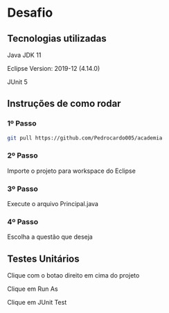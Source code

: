 
# Desafio

## Tecnologias utilizadas

 Java JDK 11

 Eclipse Version: 2019-12 (4.14.0)

 JUnit 5

## Instruções de como rodar

 ### 1º Passo
 ```bash
 git pull https://github.com/Pedrocardo005/academia
 ```

 ### 2º Passo
 Importe o projeto para workspace do Eclipse

 ### 3º Passo
 Execute o arquivo Principal.java

 ### 4º Passo
 Escolha a questão que deseja

## Testes Unitários

 Clique com o botao direito em cima do projeto

 Clique em Run As

 Clique em JUnit Test

